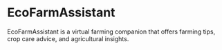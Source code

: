 # EcoFarmAssistant
EcoFarmAssistant is a virtual farming companion that offers farming tips, crop care advice, and agricultural insights.
